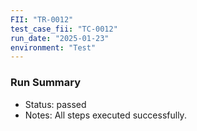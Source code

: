 ```yaml
---
FII: "TR-0012"
test_case_fii: "TC-0012"
run_date: "2025-01-23"
environment: "Test"
---
```


### Run Summary
- Status: passed
- Notes: All steps executed successfully.